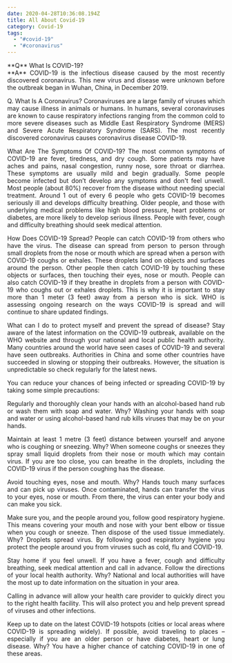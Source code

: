 ```yaml
---
date: 2020-04-28T10:36:08.194Z
title: All About Covid-19
category: Covid-19
tags:
  - "#covid-19"
  - "#coronavirus"
---
```

<div align="justify">
**Q** What Is COVID-19? <br>
**A** COVID-19 is the infectious disease caused by the most recently discovered coronavirus. This new virus and disease were unknown before the outbreak began in Wuhan, China, in December 2019.

Q. What Is A Coronavirus?
Coronaviruses are a large family of viruses which may cause illness in animals or humans. In humans, several coronaviruses are known to cause respiratory infections ranging from the common cold to more severe diseases such as Middle East Respiratory Syndrome (MERS) and Severe Acute Respiratory Syndrome (SARS). The most recently discovered coronavirus causes coronavirus disease COVID-19.

What Are The Symptoms Of COVID-19?
The most common symptoms of COVID-19 are fever, tiredness, and dry cough. Some patients may have aches and pains, nasal congestion, runny nose, sore throat or diarrhea. These symptoms are usually mild and begin gradually. Some people become infected but don’t develop any symptoms and don't feel unwell. Most people (about 80%) recover from the disease without needing special treatment. Around 1 out of every 6 people who gets COVID-19 becomes seriously ill and develops difficulty breathing. Older people, and those with underlying medical problems like high blood pressure, heart problems or diabetes, are more likely to develop serious illness. People with fever, cough and difficulty breathing should seek medical attention.

How Does COVID-19 Spread?
People can catch COVID-19 from others who have the virus. The disease can spread from person to person through small droplets from the nose or mouth which are spread when a person with COVID-19 coughs or exhales. These droplets land on objects and surfaces around the person. Other people then catch COVID-19 by touching these objects or surfaces, then touching their eyes, nose or mouth. People can also catch COVID-19 if they breathe in droplets from a person with COVID-19 who coughs out or exhales droplets. This is why it is important to stay more than 1 meter (3 feet) away from a person who is sick. WHO is assessing ongoing research on the ways COVID-19 is spread and will continue to share updated findings.

What can I do to protect myself and prevent the spread of disease?
Stay aware of the latest information on the COVID-19 outbreak, available on the WHO website and through your national and local public health authority. Many countries around the world have seen cases of COVID-19 and several have seen outbreaks. Authorities in China and some other countries have succeeded in slowing or stopping their outbreaks. However, the situation is unpredictable so check regularly for the latest news.

You can reduce your chances of being infected or spreading COVID-19 by taking some simple precautions:

Regularly and thoroughly clean your hands with an alcohol-based hand rub or wash them with soap and water. Why? Washing your hands with soap and water or using alcohol-based hand rub kills viruses that may be on your hands.

Maintain at least 1 metre (3 feet) distance between yourself and anyone who is coughing or sneezing. Why? When someone coughs or sneezes they spray small liquid droplets from their nose or mouth which may contain virus. If you are too close, you can breathe in the droplets, including the COVID-19 virus if the person coughing has the disease.

Avoid touching eyes, nose and mouth. Why? Hands touch many surfaces and can pick up viruses. Once contaminated, hands can transfer the virus to your eyes, nose or mouth. From there, the virus can enter your body and can make you sick.

Make sure you, and the people around you, follow good respiratory hygiene. This means covering your mouth and nose with your bent elbow or tissue when you cough or sneeze. Then dispose of the used tissue immediately. Why? Droplets spread virus. By following good respiratory hygiene you protect the people around you from viruses such as cold, flu and COVID-19.

Stay home if you feel unwell. If you have a fever, cough and difficulty breathing, seek medical attention and call in advance. Follow the directions of your local health authority. Why? National and local authorities will have the most up to date information on the situation in your area.

Calling in advance will allow your health care provider to quickly direct you to the right health facility. This will also protect you and help prevent spread of viruses and other infections.

Keep up to date on the latest COVID-19 hotspots (cities or local areas where COVID-19 is spreading widely). If possible, avoid traveling to places – especially if you are an older person or have diabetes, heart or lung disease. Why? You have a higher chance of catching COVID-19 in one of these areas.
</div>